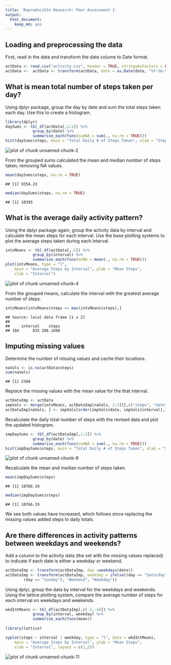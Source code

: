 ```yaml
---
title: 'Reproducible Research: Peer Assessment 1'
output:
  html_document:
    keep_md: yes
---
```



## Loading and preprocessing the data

First, read in the data and transform the date colume to Date format.


```r
actData <- read.csv("activity.csv", header = TRUE, stringsAsFactors = FALSE)
actData <-  actData <- transform(actData, date = as.Date(date, "%Y-%m-%d"))
```

## What is mean total number of steps taken per day?

Using dplyr package, group the day by date and sum the total steps taken each day. Use this to create a histogram.


```r
library(dplyr)
daySums <- tbl_df(actData[,1:2]) %>%
			group_by(date) %>%
			summarise_each(funs(sumNA = sum(., na.rm = TRUE)))
hist(daySums$steps, main = "Total Daily # of Steps Taken", xlab = "Steps")
```

![plot of chunk unnamed-chunk-2](figure/unnamed-chunk-2-1.png) 

From the grouped sums calculated the mean and median number of steps taken, removing NA values.


```r
mean(daySums$steps, na.rm = TRUE)
```

```
## [1] 9354.23
```

```r
median(daySums$steps, na.rm = TRUE)
```

```
## [1] 10395
```

## What is the average daily activity pattern?

Using the dplyr package again, group the activity data by interval and calculate the mean steps for each interval.
Use the base plotting systems to plot the average steps taken during each interval.


```r
intvMeans <- tbl_df(actData[,-2]) %>%
			group_by(interval) %>%
			summarise_each(funs(mnNA = mean(., na.rm = TRUE)))
plot(intvMeans, type = "l", 
	main = "Average Steps by Interval", ylab = "Mean Steps", 
	xlab = "Interval")
```

![plot of chunk unnamed-chunk-4](figure/unnamed-chunk-4-1.png) 

From the grouped means, calculate the interval with the greatest average number of steps.


```r
intvMeans[intvMeans$steps == max(intvMeans$steps),]
```

```
## Source: local data frame [1 x 2]
## 
##     interval    steps
## 104      835 206.1698
```

## Imputing missing values

Determine the number of missing values and cache their locations. 


```r
naVals <- is.na(actData$steps)
sum(naVals) 
```

```
## [1] 2304
```

Replace the missing values with the mean value for the that interval.


```r
actDataImp <- actData
impVals <- merge(intvMeans, actDataImp[naVals, 2:3])[,c("steps", "date", "interval")]
actDataImp[naVals, ] <- impVals[order(impVals$date, impVals$interval),]
```

Recalculate the daily total number of steps with the revised data and plot the updated histogram.


```r
impDaySums <- tbl_df(actDataImp[,1:2]) %>%
			group_by(date) %>%
			summarise_each(funs(sumNA = sum(., na.rm = TRUE)))
hist(impDaySums$steps, main = "Total Daily # of Steps Taken", xlab = "Steps")
```

![plot of chunk unnamed-chunk-8](figure/unnamed-chunk-8-1.png) 

Recalculate the mean and median number of steps taken. 


```r
mean(impDaySums$steps)
```

```
## [1] 10766.19
```

```r
median(impDaySums$steps)
```

```
## [1] 10766.19
```

We see both values have increased, which follows since replacing the missing values added steps to daily totals.

## Are there differences in activity patterns between weekdays and weekends?

Add a column to the activity data (the set with the missing values replaced) to indicate 
if each date is either a weekday or weekend.


```r
actDataImp <- transform(actDataImp, day =weekdays(date))
actDataImp <- transform(actDataImp, weekday = ifelse((day == "Saturday") | 
		(day == "Sunday"), "Weekend", "Weekday"))
```

Using dplyr, group the data by interval for the weekdays and weekends.
Using the lattice plotting system, compare  the average number of steps 
for each interval on weekdays and weekends. 


```r
wkdIntMeans <- tbl_df(actDataImp[,c(-2,-4)]) %>%
			group_by(interval, weekday) %>%
			summarise_each(funs(mean))
			
library(lattice)

xyplot(steps ~ interval | weekday, type = "l", data = wkdIntMeans, 
	main = "Average Steps by Interval", ylab = "Mean Steps", 
	xlab = "Interval", layout = c(1,2))
```

![plot of chunk unnamed-chunk-11](figure/unnamed-chunk-11-1.png) 

